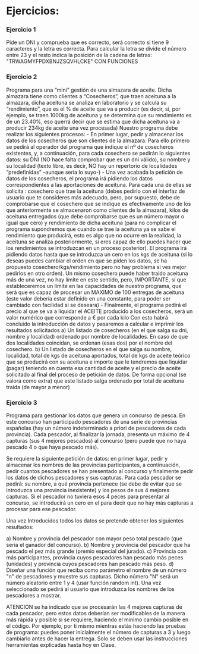 <h1>Ejercicios: </h1>
<div>
<div>
<p><h3>Ejercicio 1<br /></h3></p>
<p>Pide un DNI y comprueba que es correcto, será correcto si tiene 9 caracteres y la letra es correcta. Para calcular la letra se divide el número entre 23 y el resto indica la posición de la cadena de letras: "TRWAGMYFPDXBNJZSQVHLCKE"
CON FUNCIONES</p>


<p><h3>Ejercicio 2<br /></h3></p>
<p>Programa para una “mini” gestión de una almazara de aceite. Dicha almazara tiene como clientes a “Cosecheros”, 
que traen aceituna a la almazara, dicha aceituna se analiza en laboratorio y se calcula su “rendimiento”, que es el 
% de aceite que va a producir (es decir, si, por ejemplo, se traen 1000kg de aceituna y se determina que su 
rendimiento es de un 23.40%, eso querrá decir que se estima que dicha aceituna va a producir 234kg de aceite 
una vez procesada)
Nuestro programa debe realizar los siguientes procesos:
- En primer lugar, pedir y almacenar los datos de los cosecheros que son clientes de la almazara. Para ello 
primero se pedirá al operador del programa que indique el nº de cosecheros existentes, y, a continuación, para 
cada cosechero se pedirán lo siguientes datos: su DNI (NO hace falta comprobar que es un dni válido), su 
nombre y su localidad (texto libre, es decir, NO hay un repertorio de localidades ”predefinidas” –aunque sería 
lo suyo-)
- Una vez acabada la petición de datos de los cosecheros, el programa irá pidiendo los datos correspondientes 
a las aportaciones de aceituna. Para cada una de ellas se solicita : cosechero que trae la aceituna (debes pedirlo 
con el interfaz de usuario que te consideres más adecuado, pero, por supuesto, debe de comprobarse que el 
cosechero que se indique es efectivamente uno de los que anteriormente se almacenaron como clientes de la 
almazara), kilos de aceituna entregados (que debe comprobarse que es un número mayor o igual que cero) y 
rendimiento de dicha aceituna (para no complicar el programa supondremos que cuando se trae la aceituna 
ya se sabe el rendimiento que producirá, esto es algo que no ocurre en la realidad, la aceituna se analiza 
posteriormente, si eres capaz de ello puedes hacer que los rendimientos se introduzcan en un proceso 
posterior). El programa irá pidiendo datos hasta que se introduzca un cero en los kgs de aceituna (si lo deseas 
puedes cambiar el orden en que se piden los datos, se ha propuesto cosechero/kgs/rendimiento pero no hay 
problema si ves mejor pedirlos en otro orden). Un mismo cosechero puede haber traído aceituna más de una 
vez, no hay límite en este sentido, pero, IMPORTANTE, sí que estableceremos un límite en las capacidades 
de nuestro programa, que será que es capaz de procesar un MAXIMO de 100 entregas de aceituna (este valor 
debería estar definido en una constante, para poder ser cambiado con facilidad si se deseara)
- Finalmente, el programa pedirá el precio al que se va a liquidar el ACEITE producido a los cosecheros, será 
un valor numérico que corresponde a € por cada kilo 
Con esto habrá concluido la introducción de datos y pasaremos a calcular e imprimir los resultados solicitados
a) Un listado de cosecheros (en el que salga su dni, nombre y localidad) ordenado por nombre de localidades. 
En caso de que dos localidades coincidan, se ordenan (esas dos) por el nombre del cosechero.
b) Un listado de cosecheros en el que salga su nombre, localidad, total de kgs de aceituna aportados, total de 
kgs de aceite teórico que se producirá con su aceituna e importe que le tendremos que liquidar (pagar) 
teniendo en cuenta esa cantidad de aceite y el precio de aceite solicitado al final del proceso de petición 
de datos. De forma opcional (se valora como extra) que este listado salga ordenado por total de aceituna 
traída (de mayor a menor)
</p>
<p><h3>Ejercicio 3<br /></h3></p>
<p>Programa para gestionar los datos que genera un concurso de pesca. En este concurso han participado pescadores de una serie de provincias españolas (hay un número indeterminado a priori de pescadores de cada provincia).
Cada pescador, al finalizar la jornada, presenta un máximo de 4 capturas (sus 4 mejores pescados) al concurso (pero puede que no haya pescado 4 o que haya pescado más).

Se requiere la siguiente petición de datos: en primer lugar, pedir y almacenar los nombres de las provincias participantes, a continuación, pedir cuantos pescadores se han presentado al concurso y finalmente pedir los datos de dichos pescadores y sus capturas. Para cada pescador se pedirá: su nombre, a qué provincia pertenece (se debe de evitar que se introduzca una provincia inexistente) y los pesos de sus 4 mejores capturas. Si el pescador no tuviera esos 4 peces para presentar al concurso, se introducirá un cero en el para decir que no hay más capturas a procesar para ese pescador.

Una vez Introducidos todos los datos se pretende obtener los siguientes resultados:

a) Nombre y provincia del pescador con mayor peso total pescado (que sería el ganador del concurso).
b) Nombre y provincia del pescador que ha pescado el pez más grande (premio especial del jurado).
c) Provincia con más participantes, provincia cuyos pescadores han pescado más peces (unidades) y provincia cuyos pescadores han pescado más peso.
d) Diseñar una función que reciba como parámetro el nombre de un número "n" de pescadores y muestre sus capturas. Dicho número "N" será un número aleatorio entre 1 y 4 (usar función random int). Una vez seleccionado se pedirá al usuario que introduzca los nombres de los pescadores a mostrar.

ATENCION se ha indicado que se procesarán las 4 mejores capturas de cada pescador, pero estos datos deberían ser modificables de la manera más rápida y posible si se requiere, haciendo el mínimo cambio posible en el código. Por ejemplo, por ti mismo mientras estás haciendo las pruebas de programa: puedes poner inicialmente el número de capturas a 3 y luego cambiarlo antes de hacer la entrega. Solo se deben usar las instrucciones herramientas explicadas hasta hoy en Clase.

</p>
</div>
</div>
